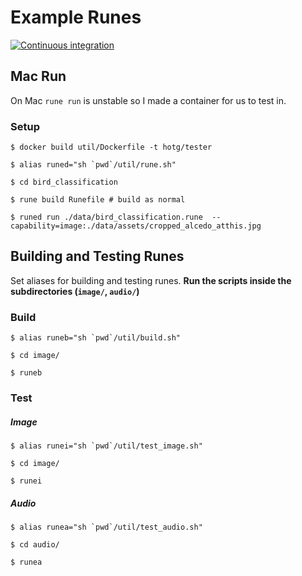 # Example Runes

[![Continuous integration](https://github.com/hotg-ai/test-runes/actions/workflows/main.yml/badge.svg)](https://github.com/hotg-ai/test-runes/actions/workflows/main.yml)

## Mac Run

On Mac `rune run` is unstable so I made a container for us to test in.

### Setup

```
$ docker build util/Dockerfile -t hotg/tester

$ alias runed="sh `pwd`/util/rune.sh"

$ cd bird_classification

$ rune build Runefile # build as normal

$ runed run ./data/bird_classification.rune  --capability=image:./data/assets/cropped_alcedo_atthis.jpg

```

## Building and Testing Runes

Set aliases for building and testing runes. **Run the scripts inside the subdirectories (`image/`, `audio/`)**

### Build

```
$ alias runeb="sh `pwd`/util/build.sh"

$ cd image/

$ runeb
```

### Test

##### Image

```console
$ alias runei="sh `pwd`/util/test_image.sh"

$ cd image/

$ runei
```

##### Audio

```console
$ alias runea="sh `pwd`/util/test_audio.sh"

$ cd audio/

$ runea
```
